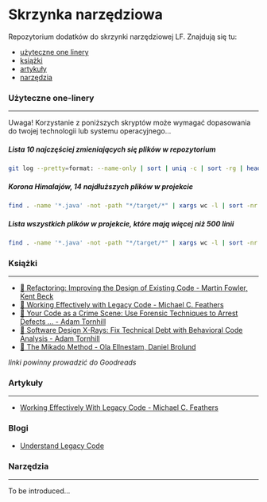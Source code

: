 # Skrzynka narzędziowa

Repozytorium dodatków do skrzynki narzędziowej LF. Znajdują się tu:

* [użyteczne one linery](#użyteczne-one-linery)
* [książki](#książki)
* [artykuły](#artykuły)
* [narzędzia](#narzędzia)


### Użyteczne one-linery
________________________

Uwaga! Korzystanie z poniższych skryptów może wymagać dopasowania do twojej technologii lub systemu operacyjnego...

##### Lista 10 najczęściej zmieniających się plików w repozytorium
```bash
git log --pretty=format: --name-only | sort | uniq -c | sort -rg | head -10
```

##### Korona Himalajów, 14 najdłuższych plików w projekcie
```bash
find . -name '*.java' -not -path "*/target/*" | xargs wc -l | sort -nr | head -n14
```

##### Lista wszystkich plików w projekcie, które mają więcej niż 500 linii
```bash
find . -name '*.java' -not -path "*/target/*" | xargs wc -l | sort -nr | awk '$1 > 500'
```

### Książki
___________

- [📕 Refactoring: Improving the Design of Existing Code - Martin Fowler, Kent Beck](https://www.goodreads.com/book/show/44936.Refactoring)
- [📕 Working Effectively with Legacy Code - Michael C. Feathers](https://www.goodreads.com/book/show/44919.Working_Effectively_with_Legacy_Code)
- [📕 Your Code as a Crime Scene: Use Forensic Techniques to Arrest Defects ... - Adam Tornhill](https://www.goodreads.com/book/show/23627482-your-code-as-a-crime-scene)
- [📕 Software Design X-Rays: Fix Technical Debt with Behavioral Code Analysis - Adam Tornhill](https://www.goodreads.com/book/show/36517037-software-design-x-rays)
- [📕 The Mikado Method - Ola Ellnestam, Daniel Brolund](https://www.goodreads.com/book/show/17974534-the-mikado-method)

*linki powinny prowadzić do Goodreads*

### Artykuły
____________

- [Working Effectively With Legacy Code - Michael C. Feathers](https://debug.to/pdf/Michael%20Feathers%20-%20Working%20Effectively%20With%20Legacy%20Code.pdf)

### Blogi

- [Understand Legacy Code](https://understandlegacycode.com/)

### Narzędzia
_____________

To be introduced...
